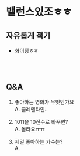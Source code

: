 # 밸런스있조ㅎㅎ

## 자유롭게 적기

+ 화이팅ㅎㅎ

<br><br>
## Q&A
1. 좋아하는 영화가 무엇인가요<br>
A. 클레멘타인..<br>

2. 1011을 10진수로 바꾸면?<br>
A. 몰라요ㅠㅠ

3. 제일 좋아하는 가수는? <br>
A.
